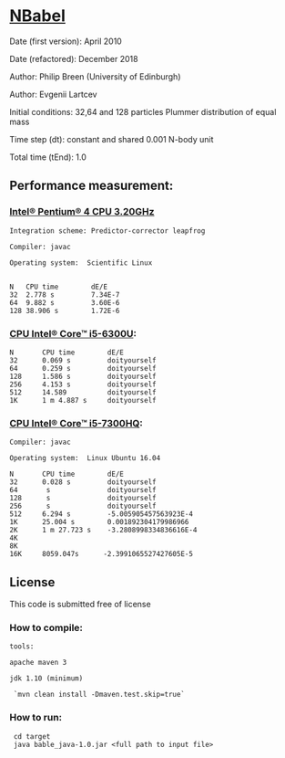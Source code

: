 # [NBabel](http://www.nbabel.org)

Date (first version): April 2010

Date (refactored): December 2018

Author:  Philip Breen (University of Edinburgh)

Author:  Evgenii Lartcev

Initial conditions: 32,64 and 128 particles Plummer distribution of equal mass

Time step (dt): constant and shared 0.001 N-body unit

Total time (tEnd): 1.0

## Performance measurement:

### [Intel® Pentium® 4 CPU 3.20GHz](https://ark.intel.com/ru/products/27500/Intel-Pentium-4-Processor-supporting-HT-Technology-3_20-GHz-1M-Cache-800-MHz-FSB)

    Integration scheme: Predictor-corrector leapfrog

    Compiler: javac

    Operating system:  Scientific Linux


    N	CPU time    	dE/E
    32	2.778 s 		7.34E-7
    64	9.882 s 		3.60E-6
    128	38.906 s		1.72E-6


### [CPU Intel® Core™ i5-6300U](https://ark.intel.com/ru/products/88190/Intel-Core-i5-6300U-Processor-3M-Cache-up-to-3_00-GHz):

    N       CPU time        dE/E
    32      0.069 s         doityourself
    64      0.259 s         doityourself
    128     1.586 s         doityourself
    256     4.153 s         doityourself
    512     14.589          doityourself
    1K      1 m 4.887 s     doityourself

### [CPU Intel® Core™ i5-7300HQ](https://ark.intel.com/ru/products/97456/Intel-Core-i5-7300HQ-Processor-6M-Cache-up-to-3-50-GHz-):

    Compiler: javac

    Operating system:  Linux Ubuntu 16.04

    N       CPU time        dE/E
    32      0.028 s         doityourself
    64       s              doityourself
    128      s              doityourself
    256      s              doityourself
    512     6.294 s         -5.005905457563923E-4
    1K      25.004 s        0.001892304179986966
    2K      1 m 27.723 s    -3.2808998334836616E-4
    4K
    8K
    16K     8059.047s      -2.3991065527427605E-5

## License

This code is submitted free of license

### How to compile:

    tools:

    apache maven 3

    jdk 1.10 (minimum)

     `mvn clean install -Dmaven.test.skip=true`

### How to run:

     cd target
     java bable_java-1.0.jar <full path to input file>